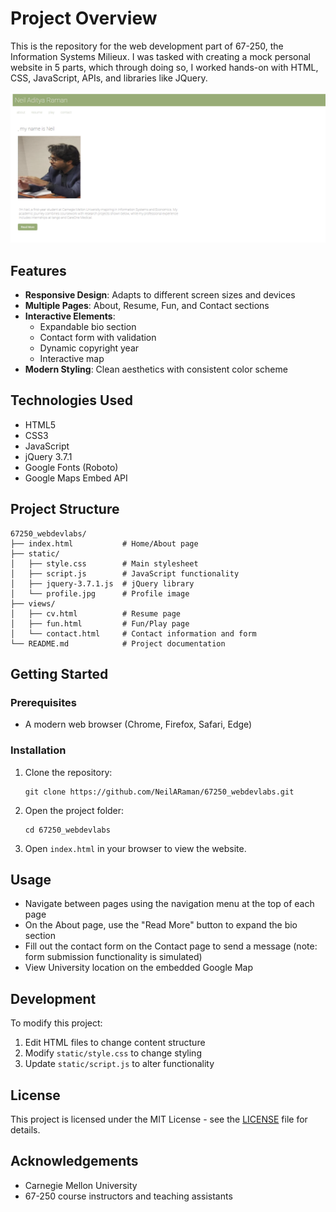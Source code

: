 # Project Overview

This is the repository for the web development part of 67-250, the Information Systems Milieux. I was tasked with creating a mock personal website in 5 parts, which through doing so, I worked hands-on with HTML, CSS, JavaScript, APIs, and libraries like JQuery.

![Website Preview](neilr-lab5/static/67-250-webdevlabsphoto.png)

## Features

- **Responsive Design**: Adapts to different screen sizes and devices
- **Multiple Pages**: About, Resume, Fun, and Contact sections
- **Interactive Elements**: 
  - Expandable bio section
  - Contact form with validation
  - Dynamic copyright year
  - Interactive map
- **Modern Styling**: Clean aesthetics with consistent color scheme

## Technologies Used

- HTML5
- CSS3
- JavaScript
- jQuery 3.7.1
- Google Fonts (Roboto)
- Google Maps Embed API

## Project Structure

```
67250_webdevlabs/
├── index.html           # Home/About page
├── static/
│   ├── style.css        # Main stylesheet
│   ├── script.js        # JavaScript functionality
│   ├── jquery-3.7.1.js  # jQuery library
│   └── profile.jpg      # Profile image
├── views/
│   ├── cv.html          # Resume page
│   ├── fun.html         # Fun/Play page
│   └── contact.html     # Contact information and form
└── README.md            # Project documentation
```

## Getting Started

### Prerequisites

- A modern web browser (Chrome, Firefox, Safari, Edge)

### Installation

1. Clone the repository:
   ```
   git clone https://github.com/NeilARaman/67250_webdevlabs.git
   ```

2. Open the project folder:
   ```
   cd 67250_webdevlabs
   ```

3. Open `index.html` in your browser to view the website.

## Usage

- Navigate between pages using the navigation menu at the top of each page
- On the About page, use the "Read More" button to expand the bio section
- Fill out the contact form on the Contact page to send a message (note: form submission functionality is simulated)
- View University location on the embedded Google Map

## Development

To modify this project:

1. Edit HTML files to change content structure
2. Modify `static/style.css` to change styling
3. Update `static/script.js` to alter functionality

## License

This project is licensed under the MIT License - see the [LICENSE](LICENSE) file for details.

## Acknowledgements

- Carnegie Mellon University
- 67-250 course instructors and teaching assistants